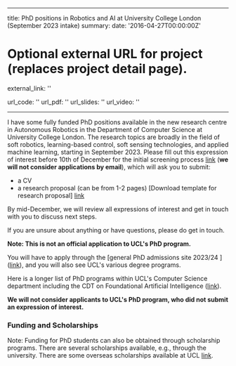
---
title: PhD positions in Robotics and AI at University College London (September 2023 intake)
summary:
date: '2016-04-27T00:00:00Z'

# Optional external URL for project (replaces project detail page).
external_link: ''




url_code: ''
url_pdf: ''
url_slides: ''
url_video: ''


---

I have some fully funded PhD positions available in the new research centre in Autonomous Robotics in the Department of Computer Science at University College London. The research topics are broadly in the field of soft robotics, learning-based control, soft sensing technologies, and applied machine learning, starting in September 2023. Please fill out this expression of interest before 10th of December for the initial screening process [link](https://forms.gle/3TbicE8BwjAABGN6A) (**we will not consider applications by email**), which will ask you to submit:

- a CV
- a research proposal (can be from 1-2 pages) [Download template for research proposal]  [link](https://www.overleaf.com/read/jxvcwfsvjcqf)

By mid-December, we will review all expressions of interest and get in touch with you to discuss next steps.

If you are unsure about anything or have questions, please do get in touch.

**Note: This is not an official application to UCL's PhD program.**

You will have to apply through the [general PhD admissions site 2023/24	] ([link](https://evision.ucl.ac.uk/urd/sits.urd/run/siw_ipp_lgn.login?process=siw_ipp_app&code1=RRDCOMS4YR01&code2=0005)), and you will also see UCL's various degree programs.

Here is a longer list of PhD programs within UCL's Computer Science department including the CDT on Foundational Artificial Intelligence  ([link](https://eur03.safelinks.protection.outlook.com/?url=https%3A%2F%2Fwww.ucl.ac.uk%2Fadminsys%2Fsearch%2F%3FlTitle%3D%26lDepartment%3DCOMPS_ENG%26lProgrammeGroupID%3DPGR%26lStudyTypeID%3DFull-time%26lStartYearID%3D%26search%3DSearch%2BNow%26action%3Dsearch&amp;data=05%7C01%7Ctg444%40universityofcambridgecloud.onmicrosoft.com%7Cb4572fe1219b469a55aa08dab35e237b%7C49a50445bdfa4b79ade3547b4f3986e9%7C0%7C0%7C638019514139329648%7CUnknown%7CTWFpbGZsb3d8eyJWIjoiMC4wLjAwMDAiLCJQIjoiV2luMzIiLCJBTiI6Ik1haWwiLCJXVCI6Mn0%3D%7C3000%7C%7C%7C&amp;sdata=xXLgMKT6XS9swBf%2BKwu7Udy%2B27ZUWIOsiKDvV%2FQW4gI%3D&amp;reserved=0)).

**We will not consider applicants to UCL's PhD program, who did not submit an expression of interest.**

### Funding and Scholarships
Note: Funding for PhD students can also be obtained through scholarship programs. There are several scholarships available, e.g., through the university. There are some overseas scholarships available at UCL [link](https://eur03.safelinks.protection.outlook.com/?url=https%3A%2F%2Fwww.ucl.ac.uk%2Fprospective-students%2Fscholarships%2Fgraduate%2Fovers-res%2Fors&amp;data=05%7C01%7Ctg444%40universityofcambridgecloud.onmicrosoft.com%7Cb4572fe1219b469a55aa08dab35e237b%7C49a50445bdfa4b79ade3547b4f3986e9%7C0%7C0%7C638019514139329648%7CUnknown%7CTWFpbGZsb3d8eyJWIjoiMC4wLjAwMDAiLCJQIjoiV2luMzIiLCJBTiI6Ik1haWwiLCJXVCI6Mn0%3D%7C3000%7C%7C%7C&amp;sdata=4JA5qc8uUhrt78%2B5GgosTDcyvWvRnRGp8DZlC5Uc3Eo%3D&amp;reserved=0).


